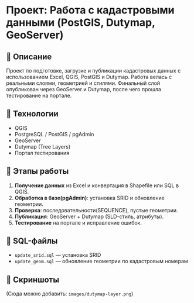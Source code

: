 
# Проект: Работа с кадастровыми данными (PostGIS, Dutymap, GeoServer)

## 📌 Описание
Проект по подготовке, загрузке и публикации кадастровых данных с использованием Excel, QGIS, PostGIS и Dutymap. Работа велась с реальными слоями, геометрией и стилями. Финальный слой опубликован через GeoServer и Dutymap, после чего прошла тестирование на портале.

## 🔧 Технологии
- QGIS
- PostgreSQL / PostGIS / pgAdmin
- GeoServer
- Dutymap (Tree Layers)
- Портал тестирования

## 🧩 Этапы работы
1. **Получение данных** из Excel и конвертация в Shapefile или SQL в QGIS.
2. **Обработка в базе(pgAdmin)**: установка SRID и обновление геометрии.
3. **Проверка**: последовательности(SEQUENCE), пустые геометрии.
4. **Публикация**: GeoServer + Dutymap (SLD-стиль, атрибуты).
5. **Тестирование** на портале и исправление ошибок.

## 📂 SQL-файлы
- `update_srid.sql` — установка SRID
- `update_geom.sql` — обновление геометрии по кадастровым номерам

## 📸 Скриншоты
(Сюда можно добавить: `images/dutymap-layer.png`)
